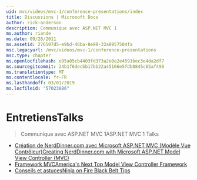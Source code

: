 ```yaml
---
uid: mvc/videos/mvc-1/conference-presentations/index
title: Discussions | Microsoft Docs
author: rick-anderson
description: Communique avec ASP.NET MVC 1
ms.author: riande
ms.date: 09/28/2011
ms.assetid: 276507d5-e9bd-46ba-8e98-32a8957504fa
msc.legacyurl: /mvc/videos/mvc-1/conference-presentations
msc.type: chapter
ms.openlocfilehash: e95a05cb4403fd373a2e0e2e4591bec3e4da2df7
ms.sourcegitcommit: 24b1f6decbb17bb22a45166e5fdb0845c65af498
ms.translationtype: MT
ms.contentlocale: fr-FR
ms.lasthandoff: 03/01/2019
ms.locfileid: "57023886"
---
```

<a name="talks"></a><span data-ttu-id="570b9-103">Entretiens</span><span class="sxs-lookup"><span data-stu-id="570b9-103">Talks</span></span>
====================
> <span data-ttu-id="570b9-104">Communique avec ASP.NET MVC 1</span><span class="sxs-lookup"><span data-stu-id="570b9-104">ASP.NET MVC 1 Talks</span></span>


- [<span data-ttu-id="570b9-105">Création de NerdDinner.com avec Microsoft ASP.NET MVC (Modèle Vue Contrôleur)</span><span class="sxs-lookup"><span data-stu-id="570b9-105">Creating NerdDinner.com with Microsoft ASP.NET Model View Controller (MVC)</span></span>](creating-nerddinnercom-with-microsoft-aspnet-model-view-controller-mvc.md)
- [<span data-ttu-id="570b9-106">Framework MVC</span><span class="sxs-lookup"><span data-stu-id="570b9-106">America's Next Top Model View Controller Framework</span></span>](americas-next-top-model-view-controller-framework.md)
- [<span data-ttu-id="570b9-107">Conseils et astuces</span><span class="sxs-lookup"><span data-stu-id="570b9-107">Ninja on Fire Black Belt Tips</span></span>](ninja-on-fire-black-belt-tips.md)
